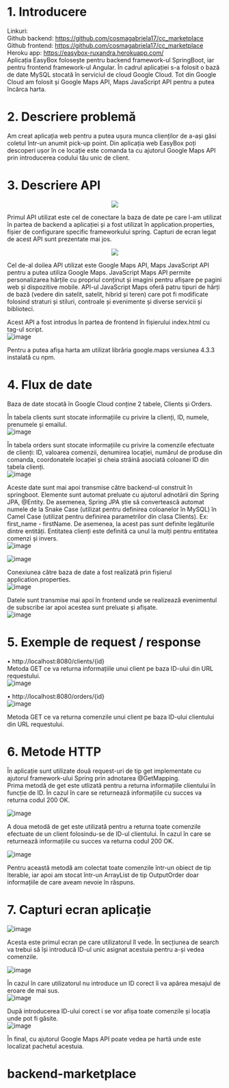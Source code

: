 # 1.	Introducere  <br /> #
	
Linkuri:  <br />
Github backend: https://github.com/cosmagabriela17/cc_marketplace   <br />
Github frontend: https://github.com/cosmagabriela17/cc_marketplace  <br />
Heroku app: https://easybox-ruxandra.herokuapp.com/  <br />
Aplicația EasyBox folosește pentru backend framework-ul SpringBoot, iar pentru frontend framework-ul Angular. În cadrul aplicației s-a folosit o bază de date MySQL stocată în serviciul de cloud Google Cloud. Tot din Google Cloud am folosit și Google Maps API, Maps JavaScript API pentru a putea încărca harta.  <br />
# 2.	Descriere problemă  <br /> #
Am creat aplicația web pentru a putea ușura munca clienților de a-ași găsi coletul într-un anumit pick-up point. Din aplicația web EasyBox poți descoperi ușor în ce locație este comanda ta cu ajutorul Google Maps API prin introducerea codului tău unic de client.  <br />
# 3.	Descriere API  <br /> #
 <p align="center">
 <img src="https://user-images.githubusercontent.com/56314118/168478771-3941960f-c5e5-4b91-b7ad-f404d32f966e.png">
</p>

Primul API utilizat este cel de conectare la baza de date pe care l-am utilizat în partea de backend a aplicației și a fost utilizat în application.properties, fișier de configurare specific frameworkului spring. Capturi de ecran legat de acest API sunt prezentate mai jos.  <br />
 <p align="center">
 <img src="https://user-images.githubusercontent.com/56314118/168478781-9b1355ef-8e54-4507-b830-86c440955149.png">
</p>
Cel de-al doilea API utilizat este Google Maps API, Maps JavaScript API pentru a putea utiliza Google Maps. 
JavaScript Maps API permite personalizarea hărțile cu propriul conținut și imagini pentru afișare pe pagini web și dispozitive mobile. API-ul JavaScript Maps oferă patru tipuri de hărți de bază (vedere din satelit, satelit, hibrid și teren) care pot fi modificate folosind straturi și stiluri, controale și evenimente și diverse servicii și biblioteci.  <br />

Acest API a fost introdus în partea de frontend în fișierului index.html cu tag-ul script.  <br />
 ![image](https://user-images.githubusercontent.com/56314118/168478812-ce9cee7c-1410-4887-8fc7-160274a428b6.png)

Pentru a putea afișa harta am utilizat librăria google.maps versiunea 4.3.3 instalată cu npm. <br />
# 4.	Flux de date  <br /> #

Baza de date stocată în Google Cloud conține 2 tabele, Clients și Orders. <br />

În tabela clients sunt stocate informațiile cu privire la clienți, ID, numele, prenumele și emailul.  <br />
 ![image](https://user-images.githubusercontent.com/56314118/168478819-9b584b24-32c5-4a79-aa22-35808bf4a66a.png)


În tabela orders sunt stocate informațiile cu privire la comenzile efectuate de clienți: ID, valoarea comenzii, denumirea locației, numărul de produse din comanda, coordonatele locației și cheia străină asociată coloanei ID din tabela clienți.  <br />
![image](https://user-images.githubusercontent.com/56314118/168478827-0a8e9409-d808-4257-b1a4-df68dcd69965.png)

 
Aceste date sunt mai apoi transmise către backend-ul construit în springboot. Elemente sunt automat preluate cu ajutorul  adnotării din Spring JPA, @Entity. De asemenea, Spring JPA știe să convertească automat numele de la Snake Case (utilizat pentru definirea coloanelor în MySQL) în Camel Case (utilizat pentru definirea parametrilor din clasa Clients). Ex: first_name - firstName. De asemenea, la acest pas sunt definite legăturile dintre entități. Entitatea clienți este definită ca unul la mulți pentru entitatea comenzi și invers.  <br />
 ![image](https://user-images.githubusercontent.com/56314118/168478836-a461ce74-ae43-4b89-b79c-b5c6f02964af.png)

![image](https://user-images.githubusercontent.com/56314118/168478852-6d003610-7aa0-40c7-9934-5465abfcde40.png)

 
Conexiunea către baza de date a fost realizată prin fișierul application.properties.   <br />
 ![image](https://user-images.githubusercontent.com/56314118/168478857-a0c972f4-507f-476e-8d37-9cfb2d620940.png)


Datele sunt transmise mai apoi în frontend unde se realizează evenimentul de subscribe iar apoi acestea sunt preluate și afișate.  <br />
 ![image](https://user-images.githubusercontent.com/56314118/168478872-12d1010c-b832-45c5-90f2-4dfdf30b0f22.png)

# 5.	Exemple de request / response  <br /> #
•	http://localhost:8080/clients/{id}  <br />
Metoda GET ce va returna informațiile unui client pe baza ID-ului din URL requestului. <br />
 ![image](https://user-images.githubusercontent.com/56314118/168478881-01d6b56f-9342-49d0-9810-d6d5d2ce114e.png)

•	http://localhost:8080/orders/{id} <br />
![image](https://user-images.githubusercontent.com/56314118/168478892-144a30a9-c7be-4bff-93c7-58dae55a3aa6.png)



Metoda GET ce va returna comenzile unui client pe baza ID-ului clientului din URL requestului. <br />
 
# 6.	Metode HTTP  <br /> #
  
În aplicație sunt utilizate două request-uri de tip get implementate cu ajutorul framework-ului Spring prin adnotarea @GetMapping. <br />
Prima metodă de get este utlizată pentru a returna informațiile clientului în funcție de ID. În cazul în care se returnează informațiile cu succes va returna codul 200 OK.  <br />
 
![image](https://user-images.githubusercontent.com/56314118/168478902-68620496-c0c4-42ce-b4ad-6d38118369dd.png)

A doua metodă de get este utilizată pentru a returna toate comenzile efectuate de un client folosindu-se de ID-ul clientului. În cazul în care se returnează informațiile cu succes va returna codul 200 OK.  <br />
 
![image](https://user-images.githubusercontent.com/56314118/168478909-cd47b492-6449-41a0-84bf-e8be01eb4592.png)

Pentru această metodă am colectat toate comenzile într-un obiect de tip Iterable, iar apoi am stocat într-un ArrayList de tip OutputOrder doar informațiile de care aveam nevoie în răspuns.  <br />

# 7. Capturi ecran aplicație  <br /> #

![image](https://user-images.githubusercontent.com/56314118/168478925-8209d092-3740-4996-85f5-3119ae7ad319.png)

Acesta este primul ecran pe care utilizatorul îl vede. În secțiunea de search va trebui să își introducă ID-ul unic asignat acestuia pentru a-și vedea comenzile.  <br />

 ![image](https://user-images.githubusercontent.com/56314118/168478936-b6aeab48-e77e-4002-b036-17b5081e5f20.png)

În cazul în care utilizatorul nu introduce un ID corect îi va apărea mesajul de eroare de mai sus. <br />
 ![image](https://user-images.githubusercontent.com/56314118/168478947-38e0d56f-a368-4737-ad7e-d9c8afcee84f.png)

După introducerea ID-ului corect i se vor afișa toate comenzile și locația unde pot fi găsite.  <br />
 ![image](https://user-images.githubusercontent.com/56314118/168478955-a9a2a82f-3519-4400-8129-0c235958a062.png)

În final, cu ajutorul Google Maps API poate vedea pe hartă unde este localizat pachetul acestuia.  <br />

# backend-marketplace
